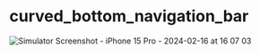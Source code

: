 # curved_bottom_navigation_bar

![Simulator Screenshot - iPhone 15 Pro - 2024-02-16 at 16 07 03](https://github.com/erolsarica/curved_bottom_navigation_bar/assets/61289802/f021ae69-0bdf-4e5c-afa8-fc4afaf30d32)
